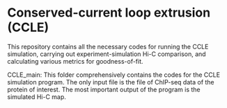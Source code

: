 # Conserved-current loop extrusion (CCLE)
This repository contains all the necessary codes for running the CCLE simulation, carrying out experiment-simulation Hi-C comparison, and calculating various metrics for goodness-of-fit.

CCLE_main:
This folder comprehensively contains the codes for the CCLE simulation program. 
The only input file is the file of ChIP-seq data of the protein of interest. The most important output of the program is the simulated Hi-C map.

